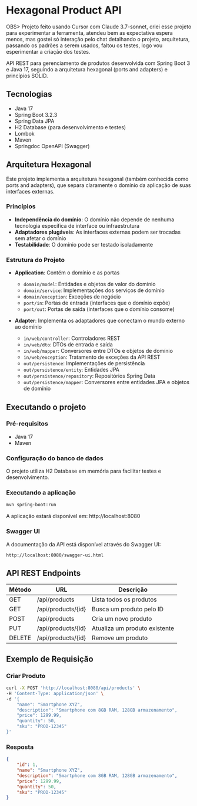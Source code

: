 # Hexagonal Product API

OBS> Projeto feito usando Cursor com Claude 3.7-sonnet, criei esse projeto para experimentar a ferramenta, atendeu bem as expectativa espera menos, mas gostei só interação pelo chat detalhando o projeto, arquitetura, passando os padrões a serem usados, faltou os testes, logo vou esperimentar a criação dos testes.

API REST para gerenciamento de produtos desenvolvida com Spring Boot 3 e Java 17, seguindo a arquitetura hexagonal (ports and adapters) e princípios SOLID. 

## Tecnologias

- Java 17
- Spring Boot 3.2.3
- Spring Data JPA
- H2 Database (para desenvolvimento e testes)
- Lombok
- Maven
- Springdoc OpenAPI (Swagger)

## Arquitetura Hexagonal

Este projeto implementa a arquitetura hexagonal (também conhecida como ports and adapters), que separa claramente o domínio da aplicação de suas interfaces externas.

### Princípios

- **Independência do domínio**: O domínio não depende de nenhuma tecnologia específica de interface ou infraestrutura
- **Adaptadores plugáveis**: As interfaces externas podem ser trocadas sem afetar o domínio
- **Testabilidade**: O domínio pode ser testado isoladamente

### Estrutura do Projeto

- **Application**: Contém o domínio e as portas
  - `domain/model`: Entidades e objetos de valor do domínio
  - `domain/service`: Implementações dos serviços de domínio
  - `domain/exception`: Exceções de negócio
  - `port/in`: Portas de entrada (interfaces que o domínio expõe)
  - `port/out`: Portas de saída (interfaces que o domínio consome)

- **Adapter**: Implementa os adaptadores que conectam o mundo externo ao domínio
  - `in/web/controller`: Controladores REST
  - `in/web/dto`: DTOs de entrada e saída
  - `in/web/mapper`: Conversores entre DTOs e objetos de domínio
  - `in/web/exception`: Tratamento de exceções da API REST
  - `out/persistence`: Implementações de persistência
  - `out/persistence/entity`: Entidades JPA
  - `out/persistence/repository`: Repositórios Spring Data
  - `out/persistence/mapper`: Conversores entre entidades JPA e objetos de domínio

## Executando o projeto

### Pré-requisitos

- Java 17
- Maven

### Configuração do banco de dados

O projeto utiliza H2 Database em memória para facilitar testes e desenvolvimento.

### Executando a aplicação

```bash
mvn spring-boot:run
```

A aplicação estará disponível em: http://localhost:8080

### Swagger UI

A documentação da API está disponível através do Swagger UI:

```
http://localhost:8080/swagger-ui.html
```

## API REST Endpoints

| Método | URL                  | Descrição                      |
|--------|----------------------|--------------------------------|
| GET    | /api/products        | Lista todos os produtos        |
| GET    | /api/products/{id}   | Busca um produto pelo ID       |
| POST   | /api/products        | Cria um novo produto           |
| PUT    | /api/products/{id}   | Atualiza um produto existente  |
| DELETE | /api/products/{id}   | Remove um produto              |

## Exemplo de Requisição

### Criar Produto

```bash
curl -X POST 'http://localhost:8080/api/products' \
-H 'Content-Type: application/json' \
-d '{
    "name": "Smartphone XYZ",
    "description": "Smartphone com 8GB RAM, 128GB armazenamento",
    "price": 1299.99,
    "quantity": 50,
    "sku": "PROD-12345"
}'
```

### Resposta

```json
{
    "id": 1,
    "name": "Smartphone XYZ",
    "description": "Smartphone com 8GB RAM, 128GB armazenamento",
    "price": 1299.99,
    "quantity": 50,
    "sku": "PROD-12345"
}
``` 

